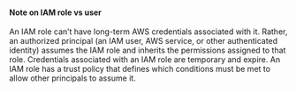 #### Note on IAM role vs user
An IAM role can’t have long-term AWS credentials associated with it. Rather, an authorized principal (an IAM user, AWS service, or other authenticated identity) assumes the IAM role and inherits the permissions assigned to that role.
Credentials associated with an IAM role are temporary and expire.
An IAM role has a trust policy that defines which conditions must be met to allow other principals to assume it.